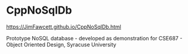 # CppNoSqlDb

https://JimFawcett.github.io/CppNoSqlDb.html

Prototype NoSQL database - developed as demonstration for CSE687 - Object Oriented Design, Syracuse University
